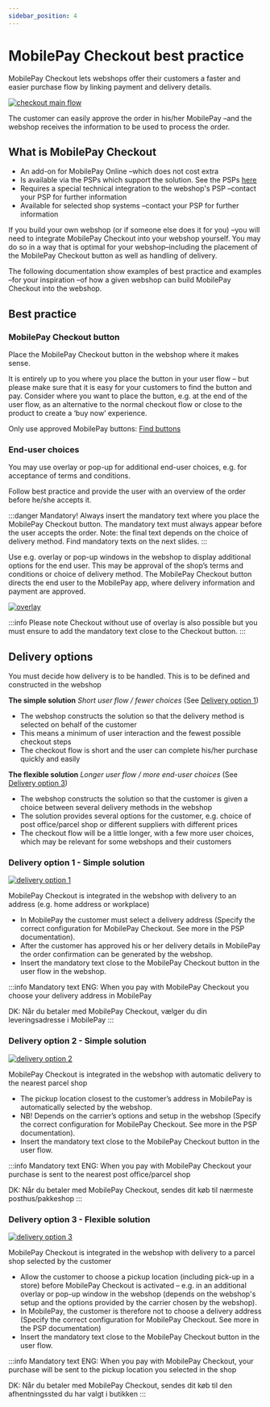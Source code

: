 ```yaml
---
sidebar_position: 4
---
```


# MobilePay Checkout best practice

MobilePay Checkout lets webshops offer their customers a faster and easier purchase flow by linking payment and delivery details.

[![checkout main flow](/img/Checkoutmainflow.png)](/img/Checkoutmainflow.png)

The customer can easily approve the order in his/her MobilePay –and the webshop receives the information to be used to process the order.

## What is MobilePay Checkout

* An add-on for MobilePay Online –which does not cost extra
* Is available via the PSPs which support the solution. See the PSPs [here](https://mobilepaygroup.com/partner/payment-service-providers)
* Requires a special technical integration to the webshop's PSP –contact your PSP for further information
* Available for selected shop systems –contact your PSP for further information

If you build your own webshop (or if someone else does it for you) –you will need to integrate MobilePay Checkout into your webshop yourself. You may do so in a way that is optimal for your webshop–including the placement of the MobilePay Checkout button as well as handling of delivery.

The following documentation show examples of best practice and examples –for your inspiration –of how a given webshop can build MobilePay Checkout into the webshop.

## Best practice

### MobilePay Checkout button

Place the MobilePay Checkout button in the webshop where it makes sense.

It is entirely up to you where you place the button in your user flow – but please make sure that it is easy for your customers to find the button and pay. Consider where you want to place the button, e.g. at the end of the user flow, as an alternative to the normal checkout flow or close to the product to create a ‘buy now’ experience.

Only use approved MobilePay buttons: [Find buttons](https://cdn.mobilepay.dk/res-website/img/assets.html)

### End-user choices

You may use overlay or pop-up for additional end-user choices, e.g. for acceptance of terms and conditions.

Follow best practice and provide the user with an overview of the order before he/she accepts it.

:::danger Mandatory!
Always insert the mandatory text where you place the MobilePay Checkout button. The mandatory text must always appear before the user accepts the order.
Note: the final text depends on the choice of delivery method. Find mandatory texts on the next slides.
:::

Use e.g. overlay or pop-up windows in the webshop to display additional options for the end user. This may be approval of the shop’s terms and conditions or choice of delivery method.
The MobilePay Checkout button directs the end user to the MobilePay app, where delivery information and payment are approved.

[![overlay](/img/OverlaySmall.png)](/img/Overlay2.png)

:::info Please note
Checkout without use of overlay is also possible but you must ensure to add the mandatory text close to the Checkout button.
:::

## Delivery options

You must decide how delivery is to be handled. This is to be defined and constructed in the webshop

**The simple solution**
*Short user flow / fewer choices*
(See [Delivery option 1](#delivery-option-1---simple-solution))

* The webshop constructs the solution so that the delivery method is selected on behalf of the customer
* This means a minimum of user interaction and the fewest possible checkout steps
* The checkout flow is short and the user can complete his/her purchase quickly and
   easily

**The flexible solution**
*Longer user flow / more end-user choices*
(See [Delivery option 3](#delivery-option-3---flexible-solution))

* The webshop constructs the solution so that the customer is given a choice between several delivery methods in the webshop
* The solution provides several options for the customer, e.g. choice of post office/parcel shop or different suppliers with different prices
* The checkout flow will be a little longer, with a few more user choices, which may be relevant for some webshops and their customers

### Delivery option 1 - Simple solution

[![delivery option 1](/img/Deliveryoption1.png)](/img/Deliveryoption1big.png)

MobilePay Checkout is integrated in the webshop with delivery to an address (e.g. home address or workplace)

* In MobilePay the customer must select a delivery address (Specify the correct configuration for MobilePay Checkout. See more in the PSP documentation).
* After the customer has approved his or her delivery details in MobilePay the order confirmation can be generated by the webshop.
* Insert the mandatory text close to the MobilePay Checkout button in the user flow in the webshop.

:::info Mandatory text
ENG: When you pay with MobilePay Checkout you choose your delivery address in MobilePay

DK: Når du betaler med MobilePay Checkout, vælger du din leveringsadresse i MobilePay
:::

### Delivery option 2 - Simple solution

[![delivery option 2](/img/Deliveryoption2.png)](/img/Deliveryoption2big.png)

MobilePay Checkout is integrated in the webshop with automatic delivery to the nearest parcel shop

* The pickup location closest to the customer’s address in MobilePay is automatically selected by the webshop.
* NB! Depends on the carrier’s options and setup in the webshop (Specify the correct configuration for MobilePay Checkout. See more in the PSP documentation).
* Insert the mandatory text close to the MobilePay Checkout button in the user flow.

:::info Mandatory text
ENG: When you pay with MobilePay Checkout your purchase is sent to the nearest post office/parcel shop

DK: Når du betaler med MobilePay Checkout, sendes dit køb til nærmeste posthus/pakkeshop
:::

### Delivery option 3 - Flexible solution

[![delivery option 3](/img/Deliveryoption3.png)](/img/Deliveryoption3big.png)

MobilePay Checkout is integrated in the webshop with delivery to a parcel shop selected by the customer

* Allow the customer to choose a pickup location (including pick-up in a store) before MobilePay Checkout is activated – e.g. in an additional overlay or pop-up window in the webshop (depends on the webshop's setup and the options provided by the carrier chosen by the webshop).
* In MobilePay, the customer is therefore not to choose a delivery address (Specify the correct configuration for MobilePay Checkout. See more in the PSP documentation)
* Insert the mandatory text close to the MobilePay Checkout button in the user flow.

:::info Mandatory text
ENG: When you pay with MobilePay Checkout, your purchase will be sent to the pickup location you selected in the shop

DK: Når du betaler med MobilePay Checkout, sendes dit køb til den afhentningssted du har valgt i butikken
:::
